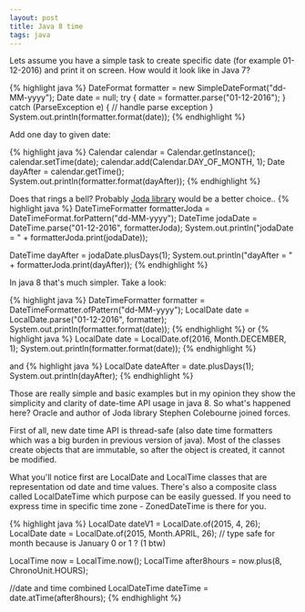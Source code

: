 ```yaml
---
layout: post
title: Java 8 time
tags: java
---
```


Lets assume you have a simple task to create specific date (for example 01-12-2016) and print it on screen. How would it look like in Java 7?

{% highlight java %}
DateFormat formatter = new SimpleDateFormat("dd-MM-yyyy");
Date date = null;
try {
   date = formatter.parse("01-12-2016");
} catch (ParseException e) {
   // handle parse exception
}
System.out.println(formatter.format(date));
{% endhighlight %}

Add one day to given date:

{% highlight java %}
Calendar calendar = Calendar.getInstance();
calendar.setTime(date);
calendar.add(Calendar.DAY_OF_MONTH, 1);
Date dayAfter = calendar.getTime();
System.out.println(formatter.format(dayAfter));
{% endhighlight %}


Does that rings a bell? Probably <a href="http://www.joda.org/joda-time/" target="_blank">Joda library</a> would be a better choice..
{% highlight java %}
DateTimeFormatter formatterJoda = DateTimeFormat.forPattern("dd-MM-yyyy");
DateTime jodaDate = DateTime.parse("01-12-2016", formatterJoda);
System.out.println("jodaDate = " + formatterJoda.print(jodaDate));

DateTime dayAfter = jodaDate.plusDays(1);
System.out.println("dayAfter = " + formatterJoda.print(dayAfter));
{% endhighlight %}


In java 8 that's much simpler. Take a look:

{% highlight java %}
DateTimeFormatter formatter = DateTimeFormatter.ofPattern("dd-MM-yyyy");
LocalDate date = LocalDate.parse("01-12-2016", formatter);
System.out.println(formatter.format(date));
{% endhighlight %}
or
{% highlight java %}
LocalDate date = LocalDate.of(2016, Month.DECEMBER, 1);
System.out.println(formatter.format(date));
{% endhighlight %}

and
{% highlight java %}
LocalDate dateAfter = date.plusDays(1);
System.out.println(dayAfter);
{% endhighlight %}

Those are really simple and basic examples but in my opinion they show the simplicity and clarity of date-time  API usage in java 8. 
So what's happened here? Oracle and author of Joda library Stephen Colebourne joined forces.
  
First of all, new date time API is thread-safe (also date time formatters which was a big burden in previous version of java). Most of the classes create objects that are immutable, so after the object is created, it cannot be modified.

What you'll notice first are LocalDate and LocalTime classes that are representation od date and time values. There's also a composite class called LocalDateTime which purpose can be easily guessed. If you need to express time in specific time zone - ZonedDateTime is there for you.

{% highlight java %}
LocalDate dateV1 = LocalDate.of(2015, 4, 26);
LocalDate date = LocalDate.of(2015, Month.APRIL, 26); // type safe for month because is January 0 or 1 ? (1 btw)

LocalTime now = LocalTime.now();
LocalTime after8hours = now.plus(8, ChronoUnit.HOURS);

//date and time combined
LocalDateTime dateTime = date.atTime(after8hours);
{% endhighlight %}